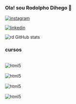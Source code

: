 ### Ola! sou Rodolpho Dihego 👋


[![instagram](https://img.shields.io/badge/Instagram-E4405F?style=for-the-badge&logo=instagram&logoColor=white)](https://www.instagram.com/rdihego_?igsh=MWpzb2hld2ZhODFoMA%3D%3D&utm_source=qr)

[![linkedin](https://img.shields.io/badge/LinkedIn-0077B5?style=for-the-badge&logo=linkedin&logoColor=white)](https://www.linkedin.com/in/rodolpho-dihego-4b8249291?utm_source=share&utm_campaign=share_via&utm_content=profile&utm_medium=ios_app)

![rd GitHub stats](https://github-readme-stats.vercel.app/api?username=rodolphodihego&show_icons=true&theme=dracula)

### cursos 

<div style="display: inline_black"><br/>
<img align="center" alt="html5" src="https://img.shields.io/badge/HTML-239120?style=for-the-badge&logo=html5&logoColor=white" />
</div>
<div style="display: inline_black"><br/>
<img align="center" alt="html5" src="https://img.shields.io/badge/CSS-239120?&style=for-the-badge&logo=css3&logoColor=white" />
</div>
<div style="display: inline_black"><br/>
<img align="center" alt="html5" src="https://img.shields.io/badge/Python-3776AB?style=for-the-badge&logo=python&logoColor=white" />
</div>
<div style="display: inline_black"><br/>
<img align="center" alt="html5" src="https://img.shields.io/badge/Java-ED8B00?style=for-the-badge&logo=openjdk&logoColor=white" />
</div>
